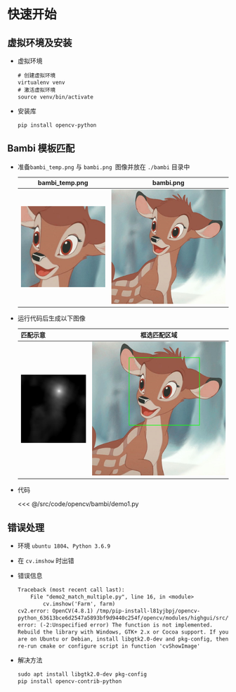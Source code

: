 # 快速开始

## 虚拟环境及安装

- 虚拟环境

	```shell
	# 创建虚拟环境
	virtualenv venv
	# 激活虚拟环境
	source venv/bin/activate
	```

- 安装库

	```shell
	pip install opencv-python
	```


## Bambi 模板匹配

- 准备`bambi_temp.png` 与 `bambi.png `图像并放在 `./bambi` 目录中

	| bambi_temp.png        | bambi.png |
	| :-------------: |:-------------:|
	| ![bambi](../assets/images/opencv/bambi/bambi_temp.png) | ![bambi](../assets/images/opencv/bambi/bambi.png) |

- 运行代码后生成以下图像

	| 匹配示意 | 框选匹配区域 |
	| ------------- |:-------------:|
	| ![bambi](../assets/images/opencv/bambi/bambi_result.png) | ![bambi](../assets/images/opencv/bambi/bambi_done.png) |

- 代码

	<<< @/src/code/opencv/bambi/demo1.py

## 错误处理

- 环境 `ubuntu 1804`、`Python 3.6.9` 

- 在 `cv.imshow` 时出错

- 错误信息

	```shell
	Traceback (most recent call last):
		File "demo2_match_multiple.py", line 16, in <module>
			cv.imshow('Farm', farm)
	cv2.error: OpenCV(4.8.1) /tmp/pip-install-l81yjbpj/opencv-python_63613bce6d2547a5893bf9d9440c254f/opencv/modules/highgui/src/window.cpp:1272: error: (-2:Unspecified error) The function is not implemented. Rebuild the library with Windows, GTK+ 2.x or Cocoa support. If you are on Ubuntu or Debian, install libgtk2.0-dev and pkg-config, then re-run cmake or configure script in function 'cvShowImage'
	```

- 解决方法

	```shell
	sudo apt install libgtk2.0-dev pkg-config
	pip install opencv-contrib-python
	```

